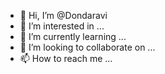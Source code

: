 - 👋 Hi, I’m @Dondaravi
- 👀 I’m interested in ...
- 🌱 I’m currently learning ...
- 💞️ I’m looking to collaborate on ...
- 📫 How to reach me ...

<!---
Dondaravi/Dondaravi is a ✨ special ✨ repository because its `README.md` (this file) appears on your GitHub profile.
You can click the Preview link to take a look at your changes.
--->

